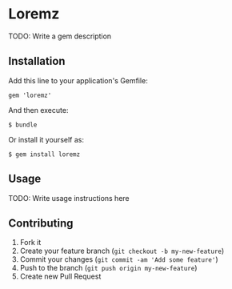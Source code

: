 # Loremz

TODO: Write a gem description

## Installation

Add this line to your application's Gemfile:

    gem 'loremz'

And then execute:

    $ bundle

Or install it yourself as:

    $ gem install loremz

## Usage

TODO: Write usage instructions here

## Contributing

1. Fork it
2. Create your feature branch (`git checkout -b my-new-feature`)
3. Commit your changes (`git commit -am 'Add some feature'`)
4. Push to the branch (`git push origin my-new-feature`)
5. Create new Pull Request
